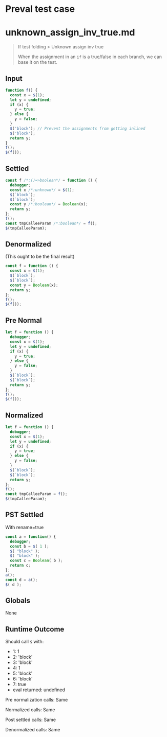 # Preval test case

# unknown_assign_inv_true.md

> If test folding > Unknown assign inv true
>
> When the assignment in an `if` is a true/false in each branch, we can base it on the test.

## Input

`````js filename=intro
function f() {
  const x = $(1);
  let y = undefined;
  if (x) {
    y = true;
  } else {
    y = false;
  }
  $('block'); // Prevent the assignments from getting inlined
  $('block');
  return y;
}
f();
$(f());
`````

## Settled


`````js filename=intro
const f /*:()=>boolean*/ = function () {
  debugger;
  const x /*:unknown*/ = $(1);
  $(`block`);
  $(`block`);
  const y /*:boolean*/ = Boolean(x);
  return y;
};
f();
const tmpCalleeParam /*:boolean*/ = f();
$(tmpCalleeParam);
`````

## Denormalized
(This ought to be the final result)

`````js filename=intro
const f = function () {
  const x = $(1);
  $(`block`);
  $(`block`);
  const y = Boolean(x);
  return y;
};
f();
$(f());
`````

## Pre Normal


`````js filename=intro
let f = function () {
  debugger;
  const x = $(1);
  let y = undefined;
  if (x) {
    y = true;
  } else {
    y = false;
  }
  $(`block`);
  $(`block`);
  return y;
};
f();
$(f());
`````

## Normalized


`````js filename=intro
let f = function () {
  debugger;
  const x = $(1);
  let y = undefined;
  if (x) {
    y = true;
  } else {
    y = false;
  }
  $(`block`);
  $(`block`);
  return y;
};
f();
const tmpCalleeParam = f();
$(tmpCalleeParam);
`````

## PST Settled
With rename=true

`````js filename=intro
const a = function() {
  debugger;
  const b = $( 1 );
  $( "block" );
  $( "block" );
  const c = Boolean( b );
  return c;
};
a();
const d = a();
$( d );
`````

## Globals

None

## Runtime Outcome

Should call `$` with:
 - 1: 1
 - 2: 'block'
 - 3: 'block'
 - 4: 1
 - 5: 'block'
 - 6: 'block'
 - 7: true
 - eval returned: undefined

Pre normalization calls: Same

Normalized calls: Same

Post settled calls: Same

Denormalized calls: Same
